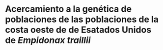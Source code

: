 # Acercamiento a la genética de poblaciones de las poblaciones de la costa oeste de de Esatados Unidos de *Empidonax traillii*






